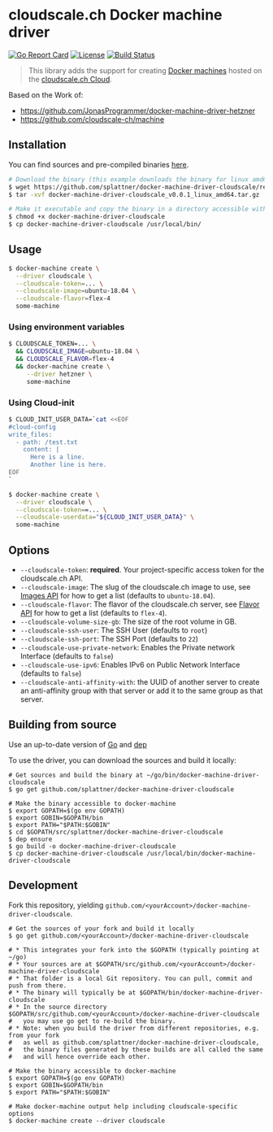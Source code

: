 # cloudscale.ch Docker machine driver

[![Go Report Card](https://goreportcard.com/badge/github.com/splattner/docker-machine-driver-cloudscale)](https://goreportcard.com/report/github.com/splattner/docker-machine-driver-cloudscale)
[![License](https://img.shields.io/badge/License-MIT-blue.svg)](https://opensource.org/licenses/MIT)
[![Build Status](https://api.travis-ci.com/splattner/docker-machine-driver-cloudscale.svg?branch=master)](https://travis-ci.com/splattner/docker-machine-driver-cloudscale)

> This library adds the support for creating [Docker machines](https://github.com/docker/machine) hosted on the [cloudscale.ch Cloud](https://www.cloudcale.ch).

Based on the Work of:
* https://github.com/JonasProgrammer/docker-machine-driver-hetzner
* https://github.com/cloudscale-ch/machine

## Installation

You can find sources and pre-compiled binaries [here](https://github.com/splattner/docker-machine-driver-cloudscale/releases).

```bash
# Download the binary (this example downloads the binary for linux amd64)
$ wget https://github.com/splattner/docker-machine-driver-cloudscale/releases/download/v0.0.1/docker-machine-driver-cloudscale_v0.0.1_linux_amd64.tar.gz
$ tar -xvf docker-machine-driver-cloudscale_v0.0.1_linux_amd64.tar.gz

# Make it executable and copy the binary in a directory accessible with your $PATH
$ chmod +x docker-machine-driver-cloudscale
$ cp docker-machine-driver-cloudscale /usr/local/bin/
```

## Usage

```bash
$ docker-machine create \
  --driver cloudscale \
  --cloudscale-token=... \
  --cloudscale-image=ubuntu-18.04 \
  --cloudscale-flavor=flex-4
  some-machine
```

### Using environment variables

```bash
$ CLOUDSCALE_TOKEN=... \
  && CLOUDSCALE_IMAGE=ubuntu-18.04 \
  && CLOUDSCALE_FLAVOR=flex-4
  && docker-machine create \
     --driver hetzner \
     some-machine
```   


### Using Cloud-init

```bash
$ CLOUD_INIT_USER_DATA=`cat <<EOF
#cloud-config
write_files:
  - path: /test.txt
    content: |
      Here is a line.
      Another line is here.
EOF
`

$ docker-machine create \
  --driver cloudscale \
  --cloudscale-token==... \
  --cloudscale-userdata="${CLOUD_INIT_USER_DATA}" \
  some-machine
```


## Options

- `--cloudscale-token`: **required**. Your project-specific access token for the cloudscale.ch API.
- `--cloudscale-image`: The slug of the cloudscale.ch image to use, see [Images API](https://www.cloudscale.ch/en/api/v1#images) for how to get a list (defaults to `ubuntu-18.04`).
- `--cloudscale-flavor`: The flavor of the cloudscale.ch server, see [Flavor API](https://www.cloudscale.ch/en/api/v1#flavors) for how to get a list (defaults to `flex-4`).
- `--cloudscale-volume-size-gb`: The size of the root volume in GB.
- `--cloudscale-ssh-user`: The SSH User (defaults to `root`)
- `--cloudscale-ssh-port`: The SSH Port (defaults to `22`)
- `--cloudscale-use-private-network`: Enables the Private network Interface (defaults to `false`)
- `--cloudscale-use-ipv6`: Enables IPv6 on Public Network Interface (defaults to `false`)
- `--cloudscale-anti-affinity-with`: the UUID of another server to create an anti-affinity group with that server or add it to the same group as that server.



## Building from source

Use an up-to-date version of [Go](https://golang.org/dl) and [dep](https://github.com/golang/dep)

To use the driver, you can download the sources and build it locally:

```shell
# Get sources and build the binary at ~/go/bin/docker-machine-driver-cloudscale
$ go get github.com/splattner/docker-machine-driver-cloudscale

# Make the binary accessible to docker-machine
$ export GOPATH=$(go env GOPATH)
$ export GOBIN=$GOPATH/bin
$ export PATH="$PATH:$GOBIN"
$ cd $GOPATH/src/splattner/docker-machine-driver-cloudscale
$ dep ensure
$ go build -o docker-machine-driver-cloudscale
$ cp docker-machine-driver-cloudscale /usr/local/bin/docker-machine-driver-cloudscale
```

## Development

Fork this repository, yielding `github.com/<yourAccount>/docker-machine-driver-cloudscale`.

```shell
# Get the sources of your fork and build it locally
$ go get github.com/<yourAccount>/docker-machine-driver-cloudscale

# * This integrates your fork into the $GOPATH (typically pointing at ~/go)
# * Your sources are at $GOPATH/src/github.com/<yourAccount>/docker-machine-driver-cloudscale
# * That folder is a local Git repository. You can pull, commit and push from there.
# * The binary will typically be at $GOPATH/bin/docker-machine-driver-cloudscale
# * In the source directory $GOPATH/src/github.com/<yourAccount>/docker-machine-driver-cloudscale
#   you may use go get to re-build the binary.
# * Note: when you build the driver from different repositories, e.g. from your fork
#   as well as github.com/splattner/docker-machine-driver-cloudscale,
#   the binary files generated by these builds are all called the same
#   and will hence override each other.

# Make the binary accessible to docker-machine
$ export GOPATH=$(go env GOPATH)
$ export GOBIN=$GOPATH/bin
$ export PATH="$PATH:$GOBIN"

# Make docker-machine output help including cloudscale-specific options
$ docker-machine create --driver cloudscale
```
